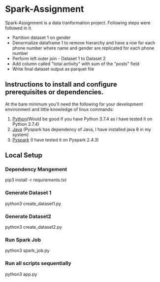 # Spark-Assignment

Spark-Assignment is a data tranformation project. Following steps were followed in it.

- Partition dataset 1 on gender
- Denormalize dataframe 1 to remove hierarchy and have a row for each phone number where name and gender are replicated for each phone number
- Perform left outer join - Dataset 1 to Dataset 2
- Add column called "total activity" with sum of the "posts" field
- Write final dataset output as parquet file

## Instructions to install and configure prerequisites or dependencies.

At the bare minimum you'll need the following for your development environment and little knowledge of linux commands:

1. [Python](http://www.python.org)(Would be good if you have Python 3.7.4 as I have tested it on Python 3.7.4)
2. [Java](https://www.java.com) (Pyspark has dependency of Java, I have installed java 8 in my system)
3. [Pyspark](https://pypi.org/project/pyspark/) (I have tested it on Pyspark 2.4.3)

## Local Setup
### Dependency Mangement
pip3 install -r requirements.txt

### Generate Dataset 1
python3 create_dataset1.py

### Generate Dataset2 
python3 create_dataset2.py

### Run Spark Job
python3 spark_job.py

### Run all scripts sequentially
python3 app.py
